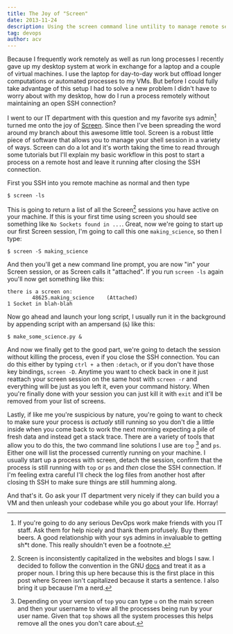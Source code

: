 ```yaml
---
title: The Joy of "Screen"
date: 2013-11-24
description: Using the screen command line untility to manage remote sessions
tag: devops
author: acv
---
```


Because I frequently work remotely as well as run long processes I recently gave up my desktop system at work in exchange for a laptop and a couple of virtual machines. I use the laptop for day-to-day work but offload longer computations or automated processes to my VMs. But before I could fully take advantage of this setup  I had to solve a new problem I didn't have to worry about with my desktop, how do I run a process remotely without maintaining an open SSH connection? 

I went to our IT department with this question and my favorite sys admin[^1] turned me onto the joy of [Screen](http://en.wikipedia.org/wiki/GNU_Screen). Since then I've been spreading the word around my branch about this awesome little tool. Screen is a robust little piece of software that allows you to manage your shell session in a variety of ways. Screen can do a lot and it's worth taking the time to read through some tutorials but I'll explain my basic workflow in this post to start a process on a remote host and leave it running after closing the SSH connection. 

First you SSH into you remote machine as normal and then type

```
$ screen -ls 
```

This is going to return a list of all the Screen[^2] sessions you have active on your machine. If this is your first time using screen you should see something like `No Sockets found in ...`. Great, now we're going to start up our first Screen session, I'm going to call this one `making_science`, so then I type:

```
$ screen -S making_science
```

And then you'll get a new command line prompt, you are now "in" your Screen session, or as Screen calls it "attached". If you run `screen -ls` again you'll now get something like this:

```
there is a screen on:
        48625.making_science    (Attached)
1 Socket in blah-blah
```

Now go ahead and launch your long script, I usually run it in the background by appending script with an ampersand (`&`) like this:

```
$ make_some_science.py &
```

And now we finally get to the good part, we're going to detach the session without killing the process, even if you close the SSH connection. You can do this either by typing `ctrl + a` then `:detach`,  or if you don't have those key bindings, `screen -D`. Anytime you want to check back in one it just reattach your screen session on the same host with `screen -r` and everything will be just as you left it, even your command history. When you're finally done with your session you can just kill it with `exit` and it'll be removed from your list of screens.

Lastly, if like me you're suspicious by nature, you're going to want to check to make sure your process is _actualy_ still running so you don't die a little inside when you come back to work the next morning expecting a pile of fresh data and instead get a stack trace. There are a variety of tools that allow you to do this, the two command line solutions I use are `top` [^3] and `ps`. Either one will list the processed currently running on your machine. I usually start up a process with screen, detach the session, confirm that the process is still running with `top` or `ps` and _then_ close the SSH connection. If I'm feeling extra careful I'll check the log files from another host after closing th SSH to make sure things are still humming along. 

And that's it. Go ask your IT department very nicely if they can build you a VM and then unleash your codebase while you go about your life. Horray! 

[^1]: If you're going to do any serious DevOps work make friends with you IT staff. Ask them for help nicely and thank them profusely. Buy them beers. A good relationship with your sys admins in invaluable to getting sh*t done. This really shouldn't even be a footnote.

[^2]: Screen is inconsistently capitalized in the websites and blogs I saw. I decided to follow the convention in the GNU [docs](https://www.gnu.org/software/screen/) and treat it as a proper noun. I bring this up here because this is the first place in this post where Screen isn't capitalized because it starts a sentence. I also bring it up because I'm a nerd.


[^3]: Depending on your version of `top` you can type `u` on the main screen and then your username to view all the processes being run by your user name. Given that `top` shows all the system processes this helps remove all the ones you don't care about.
